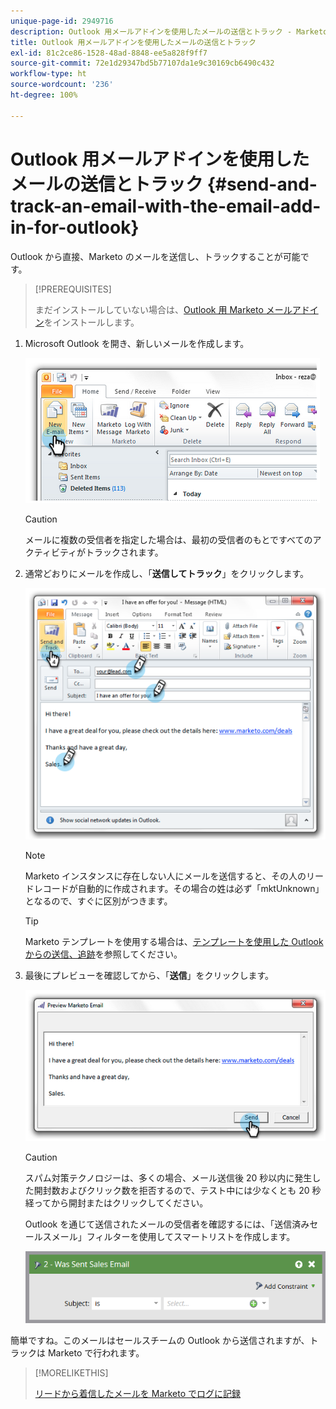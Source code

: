 ```yaml
---
unique-page-id: 2949716
description: Outlook 用メールアドインを使用したメールの送信とトラック - Marketo ドキュメント - 製品ドキュメント
title: Outlook 用メールアドインを使用したメールの送信とトラック
exl-id: 81c2ce86-1528-48ad-8848-ee5a828f9ff7
source-git-commit: 72e1d29347bd5b77107da1e9c30169cb6490c432
workflow-type: ht
source-wordcount: '236'
ht-degree: 100%

---
```


# Outlook 用メールアドインを使用したメールの送信とトラック {#send-and-track-an-email-with-the-email-add-in-for-outlook}

Outlook から直接、Marketo のメールを送信し、トラックすることが可能です。

>[!PREREQUISITES]
>
>まだインストールしていない場合は、[Outlook 用 Marketo メールアドイン](/help/marketo/product-docs/marketo-sales-insight/msi-outlook-plugin/install-the-marketo-email-add-in-for-outlook-with-a-registration-code.md)をインストールします。

1. Microsoft Outlook を開き、新しいメールを作成します。

   ![](assets/image2014-9-23-16-3a6-3a46.png)

   >[!CAUTION]
   >
   >メールに複数の受信者を指定した場合は、最初の受信者のもとですべてのアクティビティがトラックされます。

1. 通常どおりにメールを作成し、「**送信してトラック**」をクリックします。

   ![](assets/image2014-9-23-16-3a7-3a1.png)

   >[!NOTE]
   >
   >Marketo インスタンスに存在しない人にメールを送信すると、その人のリードレコードが自動的に作成されます。その場合の姓は必ず「mktUnknown」となるので、すぐに区別がつきます。

   >[!TIP]
   >
   >Marketo テンプレートを使用する場合は、[テンプレートを使用した Outlook からの送信、追跡](/help/marketo/product-docs/marketo-sales-insight/msi-outlook-plugin/send-and-track-from-outlook-using-a-marketo-template.md)を参照してください。

1. 最後にプレビューを確認してから、「**送信**」をクリックします。

   ![](assets/image2014-9-23-16-3a7-3a13.png)

   >[!CAUTION]
   >
   >スパム対策テクノロジーは、多くの場合、メール送信後 20 秒以内に発生した開封数およびクリック数を拒否するので、テスト中には少なくとも 20 秒経ってから開封またはクリックしてください。

   Outlook を通じて送信されたメールの受信者を確認するには、「送信済みセールスメール」フィルターを使用してスマートリストを作成します。

   ![](assets/was-sent-sales-email.png)

簡単ですね。このメールはセールスチームの Outlook から送信されますが、トラックは Marketo で行われます。

>[!MORELIKETHIS]
>
>[リードから着信したメールを Marketo でログに記録](/help/marketo/product-docs/marketo-sales-insight/using-msi/log-inbound-mail-from-your-leads-in-marketo.md)
